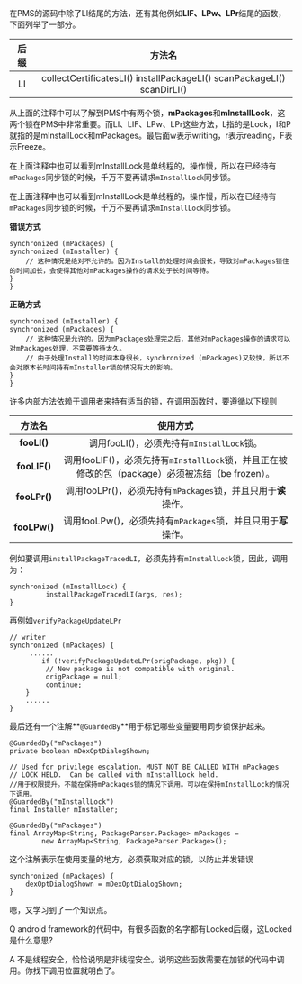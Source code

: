 在PMS的源码中除了LI结尾的方法，还有其他例如**LIF、LPw、LPr**结尾的函数，下面列举了一部分。

| 后缀 |                            方法名                            |
| :--: | :----------------------------------------------------------: |
|  LI  | collectCertificatesLI() installPackageLI() scanPackageLI() scanDirLI() |



从上面的注释中可以了解到PMS中有两个锁，**mPackages**和**mInstallLock**，这两个锁在PMS中非常重要。而LI、LIF、LPw、LPr这些方法，L指的是Lock，I和P就指的是mInstallLock和mPackages。最后面w表示writing，r表示reading，F表示Freeze。

在上面注释中也可以看到mInstallLock是单线程的，操作慢，所以在已经持有`mPackages`同步锁的时候，千万不要再请求`mInstallLock`同步锁。

在上面注释中也可以看到mInstallLock是单线程的，操作慢，所以在已经持有`mPackages`同步锁的时候，千万不要再请求`mInstallLock`同步锁。

**错误方式**

```
synchronized (mPackages) {
synchronized (mInstaller) {
    // 这种情况是绝对不允许的。因为Install的处理时间会很长，导致对mPackages锁住的时间加长，会使得其他对mPackages操作的请求处于长时间等待。
}
}
```

**正确方式**

```
synchronized (mInstaller) {
synchronized (mPackages) {
    // 这种情况是允许的。因为mPackages处理完之后，其他对mPackages操作的请求可以对mPackages处理，不需要等待太久。
    // 由于处理Install的时间本身很长，synchronized (mPackages)又较快，所以不会对原本长时间持有mInstaller锁的情况有大的影响。
}
}
```

许多内部方法依赖于调用者来持有适当的锁，在调用函数时，要遵循以下规则

|    方法名    |                           使用方式                           |
| :----------: | :----------------------------------------------------------: |
| **fooLI()**  |          调用fooLI()，必须先持有`mInstallLock`锁。           |
| **fooLIF()** | 调用fooLIF()，必须先持有`mInstallLock`锁，并且正在被修改的包（package）必须被冻结（be frozen）。 |
| **fooLPr()** | 调用fooLPr()，必须先持有`mPackages`锁，并且只用于**读**操作。 |
| **fooLPw()** | 调用fooLPw()，必须先持有`mPackages`锁，并且只用于**写**操作。 |

例如要调用`installPackageTracedLI`，必须先持有`mInstallLock`锁，因此，调用为：

```
synchronized (mInstallLock) {
         installPackageTracedLI(args, res);
}
```

再例如`verifyPackageUpdateLPr`

```
// writer
synchronized (mPackages) {
     ......
		if (!verifyPackageUpdateLPr(origPackage, pkg)) {
         // New package is not compatible with original.
         origPackage = null;
         continue;
    }
    ......
}
```

最后还有一个注解**`@GuardedBy`**用于标记哪些变量要用同步锁保护起来。

```
@GuardedBy("mPackages")
private boolean mDexOptDialogShown;

// Used for privilege escalation. MUST NOT BE CALLED WITH mPackages
// LOCK HELD.  Can be called with mInstallLock held.
//用于权限提升。不能在保持mPackages锁的情况下调用。可以在保持mInstallLock的情况下调用。
@GuardedBy("mInstallLock")
final Installer mInstaller;

@GuardedBy("mPackages")
final ArrayMap<String, PackageParser.Package> mPackages =
        new ArrayMap<String, PackageParser.Package>();
```

这个注解表示在使用变量的地方，必须获取对应的锁，以防止并发错误

```
synchronized (mPackages) {
    dexOptDialogShown = mDexOptDialogShown;
}
```

嗯，又学习到了一个知识点。

Q android framework的代码中，有很多函数的名字都有Locked后缀，这Locked是什么意思?

A 不是线程安全，恰恰说明是非线程安全。说明这些函数需要在加锁的代码中调用。你找下调用位置就明白了。